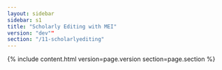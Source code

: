 ```yaml
---
layout: sidebar
sidebar: s1
title: "Scholarly Editing with MEI"
version: "dev""
section: "/11-scholarlyediting"
---
```

{% include content.html version=page.version section=page.section %}

